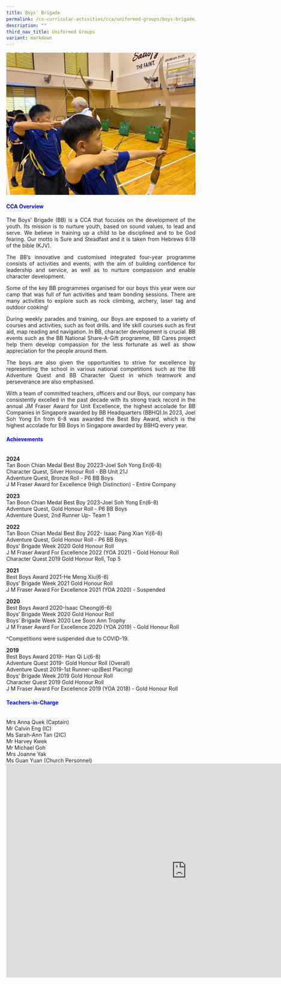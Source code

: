 ```yaml
---
title: Boys' Brigade
permalink: /co-curricular-activities/cca/uniformed-groups/boys-brigade/
description: ""
third_nav_title: Uniformed Groups
variant: markdown
---
```

![](/images/BB_Picture4.jpg)

<h4 style="color:blue;">CCA Overview</h4>

<p style="text-align: justify;">The Boys’ Brigade (BB) is a CCA that focuses on the development of the youth. Its mission is to nurture youth, based on sound values, to lead and serve. We believe in training up a child to be disciplined and to be God fearing. Our motto is Sure and Steadfast and it is taken from Hebrews 6:19 of the bible (KJV).

</p><p style="text-align: justify;">The BB’s innovative and customised integrated four-year programme consists of activities and events, with the aim of building confidence for leadership and service, as well as to nurture compassion and enable character development.

</p><p style="text-align: justify;">Some of the key BB programmes organised for our boys this year were our camp that was full of fun activities and team bonding sessions. There are many activities to explore such as rock climbing, archery, laser tag and outdoor cooking!

</p><p style="text-align: justify;">During weekly parades and training, our Boys are exposed to a variety of courses and activities, such as foot drills. and life skill courses such as first aid, map reading and navigation. In BB, character development is crucial. BB events such as the BB National Share-A-Gift programme, BB Cares project help them develop compassion for the less fortunate as well as show appreciation for the people around them.

</p><p style="text-align: justify;">The boys are also given the opportunities to strive for excellence by representing the school in various national competitions such as the BB Adventure Quest and BB Character Quest in which teamwork and perseverance are also emphasised.

</p><p style="text-align: justify;">With a team of committed teachers, officers and our Boys, our company has consistently excelled in the past decade with its strong track record in the annual JM Fraser Award for Unit Excellence, the highest accolade for BB Companies in Singapore awarded by BB Headquarters (BBHQ).In 2023, Joel Soh Yong En from 6-8 was awarded the Best Boy Award, which is the highest accolade for BB Boys in Singapore awarded by BBHQ every year.<br></p>


<h4 style="color:blue;">Achievements</h4><br>
<b>2024</b> <br>
Tan Boon Chian Medal Best Boy 20223-Joel Soh Yong En(6-8)  <br>
Character Quest, Silver Honour Roll - BB Unit 21J  <br>
Adventure Quest, Bronze Roll - P6 BB Boys<br>
J M Fraser Award for Excellence (High Distinction) - Entire Company <br>

<b>2023</b> <br>
Tan Boon Chian Medal Best Boy 2023-Joel Soh Yong En(6-8)  <br>
Adventure Quest, Gold Honour Roll - P6 BB Boys  <br>
Adventure Quest, 2nd Runner Up- Team 1<br>

<b>2022</b> <br>
Tan Boon Chian Medal Best Boy 2022- Isaac Pang Xian Yi(6-8)  <br>
Adventure Quest, Gold Honour Roll - P6 BB Boys  <br>
Boys’ Brigade Week 2020 Gold Honour Roll  <br>
J M Fraser Award For Excellence 2022 (YOA 2021) - Gold Honour Roll  <br>
Character Quest 2019 Gold Honour Roll, Top 5<br>

<b>2021</b> <br>
Best Boys Award 2021-He Meng Xiu(6-6)<br>
Boys’ Brigade Week 2021 Gold Honour Roll<br>
J M Fraser Award For Excellence 2021 (YOA 2020) - Suspended<br>

<b>2020</b> <br>
Best Boys Award 2020-Isaac Cheong(6-6)<br>
Boys’ Brigade Week 2020 Gold Honour Roll<br>
Boys’ Brigade Week 2020 Lee Soon Ann Trophy<br>
J M Fraser Award For Excellence 2020 (YOA 2019) - Gold Honour Roll<br>

^Competitions were suspended due to COVID-19.<br>
  

<b>2019</b> <br>
Best Boys Award 2019- Han Qi Li(6-8)<br>
Adventure Quest 2019- Gold Honour Roll (Overall)<br>
Adventure Quest 2019-1st Runner-up(Best Placing)<br>
Boys’ Brigade Week 2019 Gold Honour Roll<br>
Character Quest 2019 Gold Honour Roll<br>
J M Fraser Award For Excellence 2019 (YOA 2018) - Gold Honour Roll<br>

<h4 style="color:blue;">Teachers-in-Charge</h4><br>
Mrs Anna Quek (Captain) <br>
Mr Calvin Eng (IC) <br> 
Ms Sarah-Ann Tan (2IC) <br> 
Mr Harvey Kwek&nbsp;<br> 
Mr Michael Goh<br>
Mrs Joanne Yak<br>
Ms Guan Yuan (Church Personnel)<br>
	
<iframe allowfullscreen="true" height="569" width="960" frameborder="0" src="https://docs.google.com/presentation/d/e/2PACX-1vQ-oTahjltvoF-2uERUgRC81WNbAbzva3nRlDrh6kIi2IfEjC2-XUIeb5HpyVNsQKy10vv-tTBEgTIw/embed?start=true&amp;loop=true&amp;delayms=3000"></iframe><p></p>